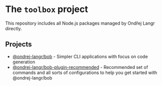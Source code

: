 # The `toolbox` project

This repository includes all Node.js packages managed by Ondřej Langr directly.

## Projects

- [@ondrej-langr/bob](./packages/bob/README.md) - Simpler CLI applications with focus on code generation
- [@ondrej-langr/bob-plugin-recommended](./packages/bob-plugin-recommended/README.md) - Recommended set of commands and all sorts of configurations to help you get started with @ondrej-langr/bob

